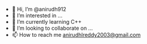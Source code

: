 - 👋 Hi, I’m @anirudh912
- 👀 I’m interested in ...
- 🌱 I’m currently learning C++
- 💞️ I’m looking to collaborate on ...
- 📫 How to reach me anirudhlreddy2003@gmail.com

<!---
Anirudh912/Anirudh912 is a ✨ special ✨ repository because its `README.md` (this file) appears on your GitHub profile.
You can click the Preview link to take a look at your changes.
--->
